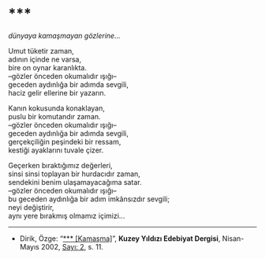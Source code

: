 # ***

_dünyaya kamaşmayan gözlerine..._  

Umut tüketir zaman,  
adının içinde ne varsa,  
bire on oynar karanlıkta.  
–gözler önceden okumalıdır ışığı–  
geceden aydınlığa bir adımda sevgili,  
haciz gelir ellerine bir yazarın.  
  
Kanın kokusunda konaklayan,  
puslu bir komutandır zaman.  
–gözler önceden okumalıdır ışığı–  
geceden aydınlığa bir adımda sevgili,  
gerçekçiliğin peşindeki bir ressam,  
kestiği ayaklarını tuvale çizer.  
  
Geçerken bıraktığımız değerleri,  
sinsi sinsi toplayan bir hurdacıdır zaman,  
sendekini benim ulaşamayacağıma satar.  
–gözler önceden okumalıdır ışığı–  
bu geceden aydınlığa bir adım imkânsızdır sevgili;  
neyi değiştirir,  
aynı yere bırakmış olmamız içimizi...

---
- Dirik, Özge: “[*** [Kamaşma]](https://kuzeyyildizi.com/dergi/2/ozge.dirik)”, **Kuzey Yıldızı Edebiyat Dergisi**, Nisan-Mayıs 2002, [Sayı: 2](https://kuzeyyildizi.com/files/ky02.pdf), s. 11.
